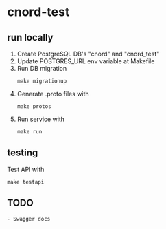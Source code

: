 # cnord-test

## run locally

1. Create PostgreSQL DB's "cnord" and "cnord_test"
2. Update POSTGRES_URL env variable at Makefile
3. Run DB migration 
   ```
   make migrationup
   ```
4. Generate .proto files with 
   ```
   make protos
   ```
6. Run service with
   ```
   make run
   ```

## testing
  Test API with 
  ```
  make testapi
  ```

## TODO
    - Swagger docs